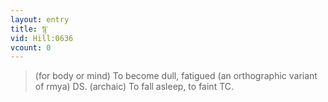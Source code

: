 ```yaml
---
layout: entry
title: སྙ་
vid: Hill:0636
vcount: 0
---
```

> (for body or mind) To become dull, fatigued (an orthographic variant of rmya) DS\. (archaic) To fall asleep, to faint TC\.

